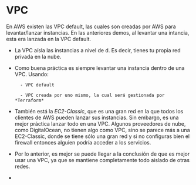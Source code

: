 #                   VPC

En AWS existen las VPC default, las cuales son creadas por AWS para levantar/lanzar instancias. En las anteriores demos, al levantar una intancia, esta era lanzada en la VPC default.

- La VPC aísla las instancias a nivel de d. Es decir, tienes tu propia red privada en la nube.

- Como buena práctica es siempre levantar una instancia dentro de una VPC. Usando:

        - VPC default

        - VPC creada por uno mismo, la cual será gestionada por *Terraform*

- También está la *EC2-Classic*, que es una gran red en la que todos los clientes de AWS pueden lanzar sus instancias. Sin embargo, es una mejor práctica lanzar todo en una VPC. 
Algunos proveedores de nube, como DigitalOcean, no tienen algo como VPC, sino se parece más a una EC2-Classic, donde se tiene sólo una gran red y si no configuras bien el firewall entonces alguien podría acceder a los servicios.

- Por lo anterior, es mejor se puede llegar a la conclusión de que es mejor usar una VPC, ya que se mantiene completamente todo aislado de otras redes.

- 